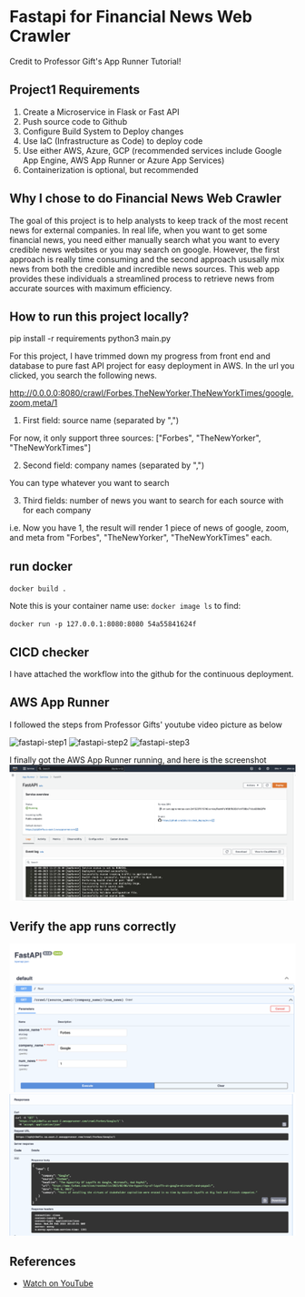 # Fastapi for Financial News Web Crawler
Credit to Professor Gift's App Runner Tutorial!

## Project1 Requirements
1. Create a Microservice in Flask or Fast API
2. Push source code to Github
3. Configure Build System to Deploy changes
4. Use IaC (Infrastructure as Code) to deploy code
5. Use either AWS, Azure, GCP (recommended services include Google App Engine, AWS App Runner or Azure App Services)
6. Containerization is optional, but recommended

## Why I chose to do Financial News Web Crawler
The goal of this project is to help analysts to keep track of the most recent news for external companies. In real life, when you want to get some financial news, you need either manually search what you want to every credible news websites or you may search on google. However, the first approach is really time consuming and the second approach ususally mix news from both the credible and incredible news sources. This web app provides these individuals a streamlined process to retrieve news from accurate sources with maximum efficiency.

## How to run this project locally?
pip install -r requirements
python3 main.py

For this project, I have trimmed down my progress from front end and database to pure fast API project for easy deployment in AWS. 
In the url you clicked, you search the following news.

http://0.0.0.0:8080/crawl/Forbes,TheNewYorker,TheNewYorkTimes/google,zoom,meta/1
1. First field: source name (separated by ",") 

For now, it only support three sources: ["Forbes", "TheNewYorker", "TheNewYorkTimes"]

2. Second field: company names (separated by ",")

You can type whatever you want to search

3. Third fields: number of news you want to search for each source with for each company

i.e. Now you have 1, the result will render 1 piece of news of google, zoom, and meta from "Forbes", "TheNewYorker", "TheNewYorkTimes" each.


## run docker
`docker build .`

Note this is your container name use:  `docker image ls` to find:

`docker run -p 127.0.0.1:8080:8080 54a55841624f`


## CICD checker
I have attached the workflow into the github for the continuous deployment.



## AWS App Runner
I followed the steps from Professor Gifts' youtube video picture as below

![fastapi-step1](https://user-images.githubusercontent.com/58792/131587003-f5667c28-7cbe-402e-8795-f32a6ca9a4d1.png)
![fastapi-step2](https://user-images.githubusercontent.com/58792/131587286-341e795c-76dc-46a1-8ee9-528134410935.png)
![fastapi-step3](https://user-images.githubusercontent.com/58792/131587004-198ad6d5-2197-4de5-a6dd-4eb3c41e675e.png)

I finally got the AWS App Runner running, and here is the screenshot
![fastapi-step4](https://github.com/yikai-Liu/yikai-liu-idsproject1/blob/main/AWS_apprunner_proof.png)


## Verify the app runs correctly


![fastapi-swagger_1](https://github.com/yikai-Liu/yikai-liu-idsproject1/blob/main/swagger_1.png)
![fastapi-swagger_2](https://github.com/yikai-Liu/yikai-liu-idsproject1/blob/main/swagger_2.png)


## References

* [Watch on YouTube](https://youtu.be/XBBDqLf23Og)

